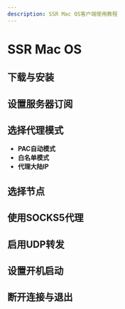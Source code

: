 ```yaml
---
description: SSR Mac OS客户端使用教程
---
```


# SSR Mac OS

## 下载与安装 <a id="&#x4E0B;&#x8F7D;&#x4E0E;&#x5B89;&#x88C5;"></a>

## 设置服务器订阅 <a id="&#x8BBE;&#x7F6E;&#x670D;&#x52A1;&#x5668;&#x8BA2;&#x9605;"></a>

## 选择代理模式 <a id="&#x9009;&#x62E9;&#x4EE3;&#x7406;&#x6A21;&#x5F0F;"></a>

* **PAC自动模式**
* **白名单模式**
* **代理大陆IP**

## 选择节点 <a id="&#x9009;&#x62E9;&#x8282;&#x70B9;"></a>

## 使用SOCKS5代理 <a id="&#x4F7F;&#x7528;-socks-5-&#x4EE3;&#x7406;"></a>

## 启用UDP转发 <a id="&#x542F;&#x7528;udp&#x8F6C;&#x53D1;"></a>

## 设置开机启动 <a id="&#x8BBE;&#x7F6E;&#x5F00;&#x673A;&#x542F;&#x52A8;"></a>

## 断开连接与退出 <a id="&#x65AD;&#x5F00;&#x8FDE;&#x63A5;&#x4E0E;&#x9000;&#x51FA;"></a>

